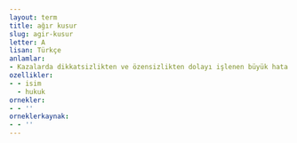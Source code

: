 ```yaml
---
layout: term
title: ağır kusur
slug: agir-kusur
letter: A
lisan: Türkçe
anlamlar:
- Kazalarda dikkatsizlikten ve özensizlikten dolayı işlenen büyük hata
ozellikler:
- - isim
  - hukuk
ornekler:
- - ''
orneklerkaynak:
- - ''
---
```


